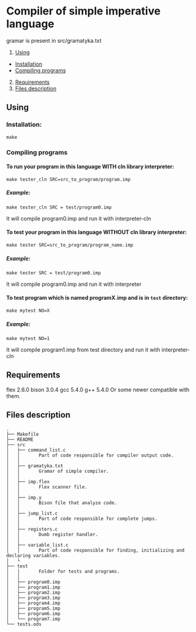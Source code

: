 # Compiler of simple imperative language 
gramar is present in src/gramatyka.txt

1. [Using](#using)
 * [Installation](#installation)
 * [Compiling programs](#compiling-programs)
2. [Requirements](#requirements)
3. [Files description](#files-description)

## Using
### Installation:

	make

### Compiling programs

#### To run your program in this language WITH cln library interpreter:

	make tester_cln SRC=src_to_program/program.imp

##### Example:

	make tester_cln SRC = test/program0.imp
	
It will compile program0.imp and run it with interpreter-cln

#### To test your program in this language WITHOUT cln library interpreter:

	make tester SRC=src_to_program/program_name.imp
	
##### Example:

	make tester SRC = test/program0.imp

It will compile program0.imp and run it with interpreter
  
#### To test program which is named programX.imp and is in `test` directory:

	make mytest NO=X
    
##### Example:
	
	make mytest NO=1

It will compile program1.imp from test directory and run it with interpreter-cln
		
		
				
## Requirements

flex 2.6.0
bison  3.0.4
gcc 5.4.0
g++ 5.4.0
Or some newer compatible with them.



## Files description
```
.
├── Makefile
├── README
├── src
│   ├── command_list.c
│   │   	Part of code responsible for compiler output code.
│   │
│   ├── gramatyka.txt
│   │   	Gramar of simple compiler.
│   │
│   ├── imp.flex
│   │	  	Flex scanner file.
│   │
│   ├── imp.y
│   │		Bison file that analyze code.
│   │
│   ├── jump_list.c
│   │		Part of code responsible for complete jumps.
│   │
│   ├── registers.c
│   │		Dumb register handler.
│   │
│   ├── variable_list.c
│   │		Part of code responsible for finding, initializing and declaring variables.
│   └
├── test
│   │		Folder for tests and programs.
│   │
│   ├── program0.imp
│   ├── program1.imp
│   ├── program2.imp
│   ├── program3.imp
│   ├── program4.imp
│   ├── program5.imp
│   ├── program6.imp
│   └── program7.imp
└── tests.ods
```
